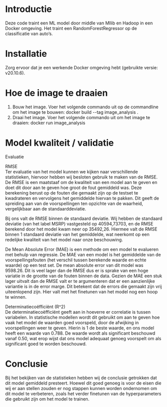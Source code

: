 # Introductie
Deze code traint een ML model door middle van Mllib en Hadoop in een Docker omgeving. Het traint een RandomForestRegressor op de classificatie van auto’s. 

# Installatie 
Zorg ervoor dat je een werkende Docker omgeving hebt (gebruikte versie: v20.10.6).

# Hoe de image te draaien
 1. Bouw het image. Voer het volgende commando uit op de commandline om het image te bouwen: 
docker build --tag image_analysis .
2. Draai het image. Voer het volgende commando uit om het image te draaien: 
docker run image_analysis

# Model kwaliteit / validatie

Evaluatie

RMSE\
Ter evaluatie van het model kunnen we kijken naar verschillende statistieken, hiervoor hebben wij besloten gebruik te maken van de RMSE. De RMSE is een maatstaaf om de kwaliteit van een model aan te geven en doet dit door aan te geven hoe groot de fout gemiddeld was. Deze berekening berust op de fouten die gemaakt zijn op de testset te kwadrateren en vervolgens het gemiddelde hiervan te pakken. Dit geeft de spreiding aan van de voorspellingen ten opzichte van de waarheid, vergelijkbaar aan de standaarddeviatie.

Bij ons valt de RMSE binnen de standaard deviatie. Wij hebben de standaard deviatie (van het label MSRP) vastgesteld op 40594,73703, en de RMSE berekend door het model kwam neer op 35492,26. Hiermee valt de RMSE binnen 1 standaard deviatie van het gemiddelde, wat neerkomt op een redelijke kwaliteit van het model naar onze beschouwing. 

De Mean Absolute Error (MAE) is een methode om een model te evalueren met behulp van regressie. De MAE van een model is het gemiddelde van de voorspellingsfouten (het verschil tussen berekende waarde en echte waarde) op een test set. De mean absolute error van dit model was 9598.26. Dit is veel lager dan de RMSE dus er is sprake van een hoge variatie in de grootte van de fouten binnen de data. Gezien de MAE een stuk lager uitvalt dan de RMSE valt er te argumenteren dat er een aanzienlijke variantie is in de error marge. Dit betekent dat de errors die gemaakt zijn vrij uiteenlopend zijn. Hier valt met het finetunen van het model nog een hoop te winnen.

Determinatiecoëfficiënt (R^2) \
De determinatiecoëfficiënt geeft aan in hoeverre er correlatie is tussen variabelen. In statistische modellen wordt dit gebruikt om aan te geven hoe vaak het model de waarden goed voorspeld, door de afwijking in voorspellingen weer te geven. Hierin is 1 de beste waarde, en ons model heeft een waarde van 0.788. De waarde wordt als significant beschouwd vanaf 0.50, wat erop wijst dat ons model adequaat genoeg voorspelt om als significant goed te worden beschouwd.

# Conclusie
Bij het bekijken van de statistieken hebben wij de conclusie getrokken dat dit model gemiddeld presteert. Hoewel dit goed genoeg is voor de eisen die wij er aan stellen zouden er nog stappen kunnen worden ondernomen om dit model te verbeteren, zoals het verder finetunen van de hyperparameters die gebruikt zijn om het model te trainen.